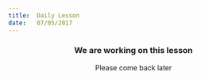 ```yaml
---
title:  Daily Lesson
date:   07/05/2017
---
```


### <center>We are working on this lesson</center>
<center>Please come back later</center>